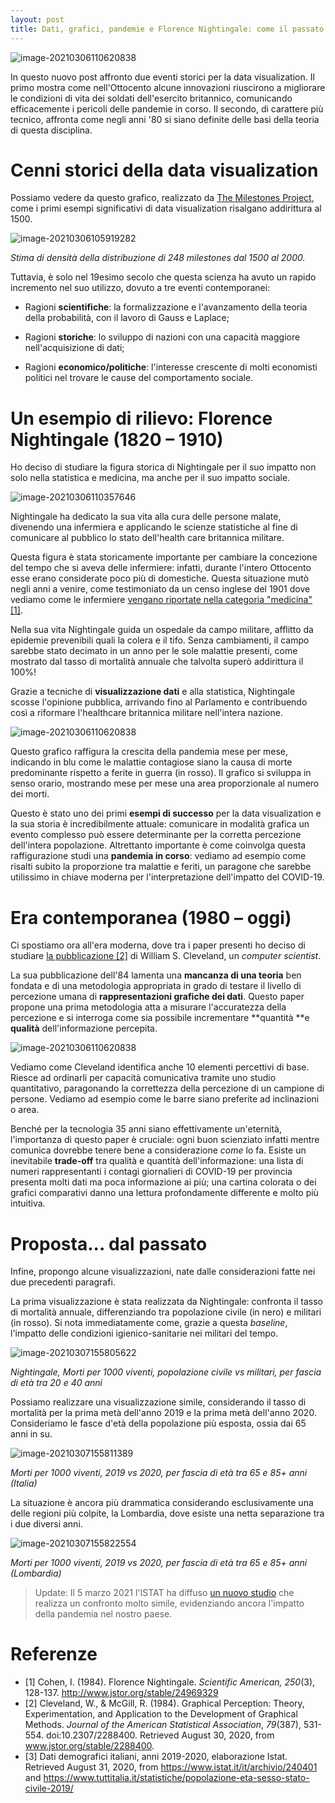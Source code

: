 ```yaml
---
layout: post
title: Dati, grafici, pandemie e Florence Nightingale: come il passato può aiutare a comprendere il presente
---
```


![image-20210306110620838](https://bouncybutton.github.io/images/datavis/nightingale-chart.png)

In questo nuovo post affronto due eventi storici per la data visualization. Il primo mostra come nell'Ottocento alcune innovazioni riuscirono a migliorare le condizioni di vita dei soldati dell'esercito britannico, comunicando efficacemente i pericoli delle pandemie in corso. Il secondo, di carattere più tecnico, affronta come negli anni '80 si siano definite delle basi della teoria di questa disciplina.

# Cenni storici della data visualization

Possiamo vedere da questo grafico, realizzato da [The Milestones Project](https://www.datavis.ca/milestones/), come i primi esempi significativi  di data visualization risalgano addirittura al 1500. 

![image-20210306105919282](https://bouncybutton.github.io/images/datavis/history-graph-datavis.png)

*Stima di densità della distribuzione di 248 milestones dal 1500 al 2000.* 

Tuttavia, è solo nel 19esimo secolo che questa scienza ha avuto un rapido incremento nel suo utilizzo, dovuto a tre eventi contemporanei:

* Ragioni **scientifiche**: la formalizzazione e l'avanzamento della teoria della probabilità, con il lavoro di Gauss e Laplace;

* Ragioni **storiche**: lo sviluppo di nazioni con una capacità maggiore nell'acquisizione di dati;

* Ragioni **economico/politiche**: l'interesse crescente di molti economisti politici nel trovare le cause del comportamento sociale.

# Un esempio di rilievo: Florence Nightingale (1820 – 1910)

Ho deciso di studiare la figura storica di Nightingale per il suo impatto non solo nella statistica e medicina, ma anche per il suo impatto sociale. 

![image-20210306110357646](https://bouncybutton.github.io/images/datavis/nightingale.png)

Nightingale ha dedicato la sua vita alla cura delle persone malate, divenendo una infermiera e applicando le scienze statistiche al fine di comunicare al pubblico lo stato dell'health care britannica militare.

Questa figura è stata storicamente importante per cambiare la concezione del tempo che si aveva delle infermiere: infatti, durante l'intero Ottocento esse erano considerate poco più di domestiche. Questa situazione mutò negli anni a venire, come testimoniato da un censo inglese del 1901 dove vediamo come le infermiere [vengano riportate nella categoria "medicina" [1]](http://www.jstor.org/stable/24969329).

Nella sua vita Nightingale guida un ospedale da campo militare, afflitto da epidemie prevenibili quali la colera e il tifo. Senza cambiamenti, il campo sarebbe stato decimato in un anno per le sole malattie presenti, come mostrato dal tasso di mortalità annuale che talvolta superò addirittura il 100%!

Grazie a tecniche di **visualizzazione dati** e alla statistica, Nightingale scosse l'opinione pubblica, arrivando fino al Parlamento e contribuendo così a riformare l'healthcare britannica militare nell'intera nazione.

![image-20210306110620838](https://bouncybutton.github.io/images/datavis/nightingale-chart.png)

Questo grafico raffigura la crescita della pandemia mese per mese, indicando in blu come le malattie contagiose siano la causa di morte predominante rispetto a ferite in guerra (in rosso). Il grafico si sviluppa in senso orario, mostrando mese per mese una area proporzionale al numero dei morti.

Questo è stato uno dei primi **esempi di successo** per la data visualization e la sua storia è incredibilmente attuale: comunicare in modalità grafica un evento complesso può essere determinante per la corretta percezione dell'intera popolazione. Altrettanto importante è come coinvolga questa raffigurazione studi una **pandemia in corso**: vediamo ad esempio come risalti subito la proporzione tra malattie e feriti, un paragone che sarebbe utilissimo in chiave moderna per l'interpretazione dell'impatto del COVID-19.

# Era contemporanea (1980  – oggi)

Ci spostiamo ora all'era moderna, dove tra i paper presenti ho deciso di studiare [la pubblicazione [2]](www.jstor.org/stable/2288400) di William S. Cleveland, un *computer scientist*.

La sua pubblicazione dell'84 lamenta una **mancanza di una teoria** ben fondata e di una metodologia appropriata in grado di testare il livello di percezione umana di **rappresentazioni grafiche dei dati**. Questo paper propone una prima metodologia atta a misurare l'accuratezza della percezione e si interroga come sia possibile incrementare **quantità **e **qualità** dell'informazione percepita.

![image-20210306110620838](https://bouncybutton.github.io/images/datavis/cleveland-perception.png)

Vediamo come Cleveland identifica anche 10 elementi percettivi di base. Riesce ad ordinarli per capacità comunicativa tramite uno studio quantitativo, paragonando la correttezza della percezione di un campione di persone. Vediamo ad esempio come le barre siano preferite ad inclinazioni o area.

Benché per la tecnologia 35 anni siano effettivamente un'eternità, l'importanza di questo paper è cruciale: ogni buon scienziato infatti mentre comunica dovrebbe tenere bene a considerazione *come* lo fa. Esiste un inevitabile **trade-off** tra qualità e quantità dell'informazione: una lista di numeri rappresentanti i contagi giornalieri di COVID-19 per provincia presenta molti dati ma poca informazione ai più; una cartina colorata o dei grafici comparativi danno una lettura profondamente differente e molto più intuitiva.

# Proposta... dal passato

Infine, propongo alcune visualizzazioni, nate dalle considerazioni fatte nei due precedenti paragrafi.

La prima visualizzazione è stata realizzata da Nightingale: confronta il tasso di mortalità annuale, differenziando tra popolazione civile (in nero) e militari (in rosso). Si nota immediatamente come, grazie a questa *baseline*, l'impatto delle condizioni igienico-sanitarie nei militari del tempo. 

![image-20210307155805622](https://bouncybutton.github.io/images/datavis/bar1.png)

*Nightingale, Morti per 1000 viventi, popolazione civile vs militari, per fascia di età tra 20 e 40 anni*

Possiamo realizzare una visualizzazione simile, considerando il tasso di mortalità per la prima metà dell'anno 2019 e la prima metà dell'anno 2020. Consideriamo le fasce d'età della popolazione più esposta, ossia dai 65 anni in su.

![image-20210307155811389](https://bouncybutton.github.io/images/datavis/bar2.png)

*Morti per 1000 viventi, 2019 vs 2020, per fascia di età tra 65 e 85+ anni (Italia)*

La situazione è ancora più drammatica considerando esclusivamente una delle regioni più colpite, la Lombardia, dove esiste una netta separazione tra i due diversi anni.

![image-20210307155822554](https://bouncybutton.github.io/images/datavis/bar3.png)

*Morti per 1000 viventi, 2019 vs 2020, per fascia di età tra 65 e 85+ anni (Lombardia)* 

>  Update: Il 5 marzo 2021 l'ISTAT ha diffuso [un nuovo studio](https://www.istat.it/it/archivio/254507) che realizza un confronto molto simile, evidenziando ancora l'impatto della pandemia nel nostro paese.

# Referenze

* [1] Cohen, I. (1984). Florence Nightingale. *Scientific American,* *250*(3), 128-137. http://www.jstor.org/stable/24969329
* [2] Cleveland, W., & McGill, R. (1984). Graphical Perception: Theory, Experimentation, and Application to the Development of Graphical Methods. *Journal of the American Statistical Association*, *79*(387), 531-554. doi:10.2307/2288400. Retrieved August 30, 2020, from www.jstor.org/stable/2288400.
* [3] Dati demografici italiani, anni 2019-2020, elaborazione Istat. Retrieved August 31, 2020, from https://www.istat.it/it/archivio/240401 and https://www.tuttitalia.it/statistiche/popolazione-eta-sesso-stato-civile-2019/ 
